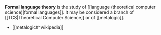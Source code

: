 **Formal language theory** is the study of [[language (theoretical computer science)|formal languages]].
It may be considered a branch of [[TCS|Theoretical Computer Science]] or of [[metalogic]].

- [[metalogic#^wikipedia]]
